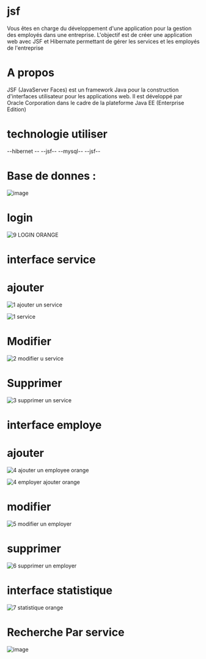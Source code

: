# jsf
 Vous êtes en charge du développement d'une application pour la gestion 
des employés dans une entreprise. L'objectif est de créer une application web avec JSF 
et Hibernate permettant de gérer les services et les employés de l'entreprise
# A propos
JSF (JavaServer Faces) est un framework Java pour la construction d'interfaces utilisateur pour les applications web. 
Il est développé par Oracle Corporation dans le cadre de la plateforme Java EE (Enterprise Edition)
# technologie utiliser 
--hibernet --
--jsf--
--mysql--
--jsf--

# Base de donnes :
![image](https://github.com/simo-laaouibi/jsf/assets/148088062/0b8dda0a-374d-4828-a9c8-5f85f91b94ce)

# login 
![9 LOGIN ORANGE](https://github.com/simo-laaouibi/jsf/assets/148088062/18c8b4f5-2694-4c38-8473-ead2856fd5bb)

# interface service 
# ajouter 
![1 ajouter un service](https://github.com/simo-laaouibi/jsf/assets/148088062/e2ced4bd-d952-4141-819f-f5b02ef2fc57)

![1 service](https://github.com/simo-laaouibi/jsf/assets/148088062/2ac8fbc0-a5be-4e64-8953-ea0340f8f58f)

# Modifier 
![2 modifier u service](https://github.com/simo-laaouibi/jsf/assets/148088062/49ab7c06-372f-4790-bc67-1c29156db01a)

# Supprimer

![3 supprimer un service ](https://github.com/simo-laaouibi/jsf/assets/148088062/0f853121-20e7-4a7d-9261-e123228c75de)

# interface employe
# ajouter 
![4 ajouter un employee orange](https://github.com/simo-laaouibi/jsf/assets/148088062/ccff0acb-bdc6-4226-bece-3847c4bdc166)

![4 employer ajouter orange ](https://github.com/simo-laaouibi/jsf/assets/148088062/ee10246f-1bd9-4162-beb9-c4508f70f6f4)

# modifier 
![5 modifier un employer](https://github.com/simo-laaouibi/jsf/assets/148088062/9ae31069-53b1-49db-8320-b4df485cec7c)

# supprimer 
![6 supprimer un employer](https://github.com/simo-laaouibi/jsf/assets/148088062/823377cc-9b83-4a55-97ed-3155fb74334f)

# interface statistique 
![7 statistique orange ](https://github.com/simo-laaouibi/jsf/assets/148088062/2dad9ebe-59ff-4bfc-a546-0c127717d4c2)

# Recherche Par service 
![image](https://github.com/simo-laaouibi/jsf/assets/148088062/63e1c800-83e5-437f-8021-8c0a4e9968a9)






